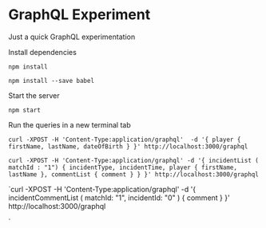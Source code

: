 # GraphQL Experiment

Just a quick GraphQL experimentation

Install dependencies

`npm install`

`npm install --save babel`

Start the server 

`npm start`

Run the queries in a new terminal tab

`curl -XPOST -H 'Content-Type:application/graphql'  -d '{ player { firstName, lastName, dateOfBirth } }' http://localhost:3000/graphql`

`curl -XPOST -H 'Content-Type:application/graphql' -d '{ incidentList ( matchId : "1") { incidentType, incidentTime, player { firstName, lastName }, commentList { comment } } }' http://localhost:3000/graphql`

`curl -XPOST -H 'Content-Type:application/graphql' -d '{ incidentCommentList ( matchId: "1", incidentId: "0" ) { comment } }' http://localhost:3000/graphql


`
